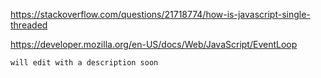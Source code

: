 https://stackoverflow.com/questions/21718774/how-is-javascript-single-threaded

https://developer.mozilla.org/en-US/docs/Web/JavaScript/EventLoop

`will edit with a description soon`
